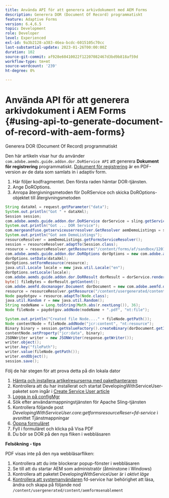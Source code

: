 ```yaml
---
title: Använda API för att generera arkivdokument med AEM Forms
description: Generera DOR (Document Of Record) programmatiskt
feature: Adaptive Forms
version: 6.4,6.5
topic: Development
role: Developer
level: Experienced
exl-id: 9a3b2128-a383-46ea-bcdc-6015105c70cc
last-substantial-update: 2023-01-26T00:00:00Z
duration: 102
source-git-commit: af928e60410022f12207082467d3bd9b818af59d
workflow-type: tm+mt
source-wordcount: '239'
ht-degree: 0%

---
```


# Använda API för att generera arkivdokument i AEM Forms {#using-api-to-generate-document-of-record-with-aem-forms}

Generera DOR (Document Of Record) programmatiskt

Den här artikeln visar hur du använder `com.adobe.aemds.guide.addon.dor.DoRService API` att generera **Dokument för registrering** programmatiskt. [Dokument för registrering](https://experienceleague.adobe.com/docs/experience-manager-65/forms/adaptive-forms-advanced-authoring/generate-document-of-record-for-non-xfa-based-adaptive-forms.html) är en PDF-version av de data som samlats in i adaptiv form.

1. Här följer kodfragmentet. Den första raden hämtar DOR-tjänsten.
1. Ange DoROptions.
1. Anropa återgivningsmetoden för DoRService och skicka DoROptions-objektet till återgivningsmetoden

```java
String dataXml = request.getParameter("data");
System.out.println("Got " + dataXml);
Session session;
com.adobe.aemds.guide.addon.dor.DoRService dorService = sling.getService(com.adobe.aemds.guide.addon.dor.DoRService.class);
System.out.println("Got ... DOR Service");
com.mergeandfuse.getserviceuserresolver.GetResolver aemDemoListings = sling.getService(com.mergeandfuse.getserviceuserresolver.GetResolver.class);
System.out.println("Got aem DemoListings");
resourceResolver = aemDemoListings.getFormsServiceResolver();
session = resourceResolver.adaptTo(Session.class);
resource = resourceResolver.getResource("/content/forms/af/sandbox/1201-borrower-payments");
com.adobe.aemds.guide.addon.dor.DoROptions dorOptions = new com.adobe.aemds.guide.addon.dor.DoROptions();
dorOptions.setData(dataXml);
dorOptions.setFormResource(resource);
java.util.Locale locale = new java.util.Locale("en");
dorOptions.setLocale(locale);
com.adobe.aemds.guide.addon.dor.DoRResult dorResult = dorService.render(dorOptions);
byte[] fileBytes = dorResult.getContent();
com.adobe.aemfd.docmanager.Document dorDocument = new com.adobe.aemfd.docmanager.Document(fileBytes);
resource = resourceResolver.getResource("/content/usergenerated/content/aemformsenablement");
Node paydotgov = resource.adaptTo(Node.class);
java.util.Random r = new java.util.Random();
String nodeName = Long.toString(Math.abs(r.nextLong()), 36);
Node fileNode = paydotgov.addNode(nodeName + ".pdf", "nt:file");

System.out.println("Created file Node...." + fileNode.getPath());
Node contentNode = fileNode.addNode("jcr:content", "nt:resource");
Binary binary = session.getValueFactory().createBinary(dorDocument.getInputStream());
contentNode.setProperty("jcr:data", binary);
JSONWriter writer = new JSONWriter(response.getWriter());
writer.object();
writer.key("filePath");
writer.value(fileNode.getPath());
writer.endObject();
session.save();
```

Följ de här stegen för att prova detta på din lokala dator

1. [Hämta och installera artikelresurserna med pakethanteraren](assets/dor-with-api.zip)
1. Kontrollera att du har installerat och startat DevelopingWithServiceUser-paketet som ingår i [Create Service User article](service-user-tutorial-develop.md)
1. [Logga in på configMgr](http://localhost:4502/system/console/configMgr)
1. Sök efter användarmappningstjänsten för Apache Sling-tjänsten
1. Kontrollera följande post _DevelopingWithServiceUser.core:getformsresourceReser=fd-service_ i avsnittet Tjänstmappningar
1. [Öppna formuläret](http://localhost:4502/content/dam/formsanddocuments/sandbox/1201-borrower-payments/jcr:content?wcmmode=disabled)
1. Fyll i formuläret och klicka på Visa PDF
1. Du bör se DOR på den nya fliken i webbläsaren


**Felsökning - tips**

PDF visas inte på den nya webbläsarfliken:

1. Kontrollera att du inte blockerar popup-fönster i webbläsaren
1. Se till att du startar AEM som administratör (åtminstone i Windows)
1. Kontrollera att paketet DevelopingWithServiceUser är i *aktivt läge*
1. [Kontrollera att systemanvändaren](http://localhost:4502/useradmin) fd-service har behörighet att läsa, ändra och skapa på följande nod `/content/usergenerated/content/aemformsenablement`
